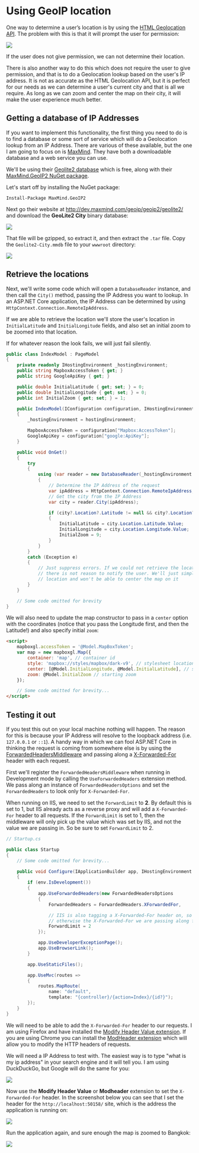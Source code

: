 # Using GeoIP location

One way to determine a user’s location is by using the [HTML Geolocation API](https://www.w3schools.com/html/html5_geolocation.asp). The problem with this is that it will prompt the user for permission:

![](permissions.png)

If the user does not give permission, we can not determine their location.

There is also another way to do this which does not require the user to give permission, and that is to do a Geolocation lookup based on the user's IP address. It is not as accurate as the HTML Geolocation API, but it is perfect for our needs as we can determine a user's current city and that is all we require. As long as we can zoom and center the map on their city, it will make the user experience much better.

## Getting a database of IP Addresses

If you want to implement this functionality, the first thing you need to do is to find a database or some sort of service which will do a Geolocation lookup from an IP Address. There are various of these available, but the one I am going to focus on is [MaxMind](https://www.maxmind.com/). They have both a downloadable database and a web service you can use.

We'll be using their [Geolite2 database](https://www.maxmind.com/en/geolite2-developer-package) which is free, along with their [MaxMind.GeoIP2 NuGet package](https://www.nuget.org/packages/MaxMind.GeoIP2).

Let's start off by installing the NuGet package:

```text
Install-Package MaxMind.GeoIP2
```

Next go their website at http://dev.maxmind.com/geoip/geoip2/geolite2/ and download the **GeoLite2 City** binary database:

![](download.png)

That file will be gzipped, so extract it, and then extract the `.tar` file. Copy the `Geolite2-City.mmdb` file to your `wwwroot` directory:

![](solution-explorer.png)

## Retrieve the locations

Next, we'll write some code which will open a `DatabaseReader` instance, and then call the `City()` method, passing the IP Address you want to lookup. In an ASP.NET Core application, the IP Address can be determined by using `HttpContext.Connection.RemoteIpAddress`.

If we are able to retrieve the location we'll store the user's location in `InitialLatitude` and `InitialLongitude` fields, and also set an initial zoom to be zoomed into that location.

If for whatever reason the look fails, we will just fail silently.

```csharp
public class IndexModel : PageModel
{
    private readonly IHostingEnvironment _hostingEnvironment;
    public string MapboxAccessToken { get; }
    public string GoogleApiKey { get; }

    public double InitialLatitude { get; set; } = 0;
    public double InitialLongitude { get; set; } = 0;
    public int InitialZoom { get; set; } = 1;

    public IndexModel(IConfiguration configuration, IHostingEnvironment hostingEnvironment)
    {
        _hostingEnvironment = hostingEnvironment;

        MapboxAccessToken = configuration["Mapbox:AccessToken"];
        GoogleApiKey = configuration["google:ApiKey"];
    }

    public void OnGet()
    {
        try
        {
            using (var reader = new DatabaseReader(_hostingEnvironment.WebRootPath + "\\GeoLite2-City.mmdb"))
            {
                // Determine the IP Address of the request
                var ipAddress = HttpContext.Connection.RemoteIpAddress;
                // Get the city from the IP Address
                var city = reader.City(ipAddress);

                if (city?.Location?.Latitude != null && city?.Location?.Longitude != null)
                {
                    InitialLatitude = city.Location.Latitude.Value;
                    InitialLongitude = city.Location.Longitude.Value;
                    InitialZoom = 9;
                }
            }
        }
        catch (Exception e)
        {
            // Just suppress errors. If we could not retrieve the location for whatever reason
            // there is not reason to notify the user. We'll just simply not know their current
            // location and won't be able to center the map on it
        }
    }

    // Some code omitted for brevity
}
```

We will also need to update the map constructor to pass in a `center` option with the coordinates (notice that you pass the Longitude first, and then the Latitude!) and also specify initial `zoom`:

```html
<script>
    mapboxgl.accessToken = '@Model.MapBoxToken';
    var map = new mapboxgl.Map({
        container: 'map', // container id
        style: 'mapbox://styles/mapbox/dark-v9', // stylesheet location
        center: [@Model.InitialLongitude, @Model.InitialLatitude], // starting position [lng, lat]
        zoom: @Model.InitialZoom // starting zoom
    });

    // Some code omitted for brevity...
</script>
```

## Testing it out

If you test this out on your local machine nothing will happen. The reason for this is because your IP Address will resolve to the loopback address (i.e. `127.0.0.1` or `::1`). A handy way in which we can fool ASP.NET Core in thinking the request is coming from somewhere else is by using the [ForwardedHeadersMiddleware](https://docs.microsoft.com/en-us/dotnet/api/microsoft.aspnetcore.httpoverrides.forwardedheadersmiddleware?view=aspnetcore-2.0) and passing along a [X-Forwarded-For](https://en.wikipedia.org/wiki/X-Forwarded-For) header with each request.

First we'll register the `ForwardedHeadersMiddleware` when running in Development mode by calling the `UseForwardedHeaders` extension method. We pass along an instance of `ForwardedHeadersOptions` and set the `ForwardedHeaders` to look only for `X-Forwarded-For`.

When running on IIS, we need to set the `ForwardLimit` to **2**. By default this is set to 1, but IIS already acts as a reverse proxy and will add a `X-Forwarded-For` header to all requests. If the `ForwardLimit` is set to 1, then the middleware will only pick up the value which was set by IIS, and not the value we are passing in. So be sure to set `ForwardLimit` to 2.

```csharp
// Startup.cs

public class Startup
{
    // Some code omitted for brevity...

    public void Configure(IApplicationBuilder app, IHostingEnvironment env)
    {
        if (env.IsDevelopment())
        {
            app.UseForwardedHeaders(new ForwardedHeadersOptions
            {
                ForwardedHeaders = ForwardedHeaders.XForwardedFor,

                // IIS is also tagging a X-Forwarded-For header on, so we need to increase this limit, 
                // otherwise the X-Forwarded-For we are passing along from the browser will be ignored
                ForwardLimit = 2
            });

            app.UseDeveloperExceptionPage();
            app.UseBrowserLink();
        }

        app.UseStaticFiles();

        app.UseMvc(routes =>
        {
            routes.MapRoute(
                name: "default",
                template: "{controller}/{action=Index}/{id?}");
        });
    }
}
```

We will need to be able to add the `X-Forwarded-For` header to our requests. I am using Firefox and have installed the [Modify Header Value extension](https://addons.mozilla.org/en-US/firefox/addon/modify-header-value/). If you are using Chrome you can install the [ModHeader extension](https://chrome.google.com/webstore/detail/modheader/idgpnmonknjnojddfkpgkljpfnnfcklj) which will allow you to modify the HTTP headers of requests.

We will need a IP Address to test with. The easiest way is to type "what is my ip address" in your search engine and it will tell you. I am using DuckDuckGo, but Google will do the same for you:

![](ip-address.png)

Now use the **Modify Header Value** or **Modheader** extension to set the `X-Forwarded-For` header. In the screenshot below you can see that I set the header for the `http://localhost:50158/` site, which is the address the application is running on:

![](header.png)

Run the application again, and sure enough the map is zoomed to Bangkok:

![](zoomed.png)